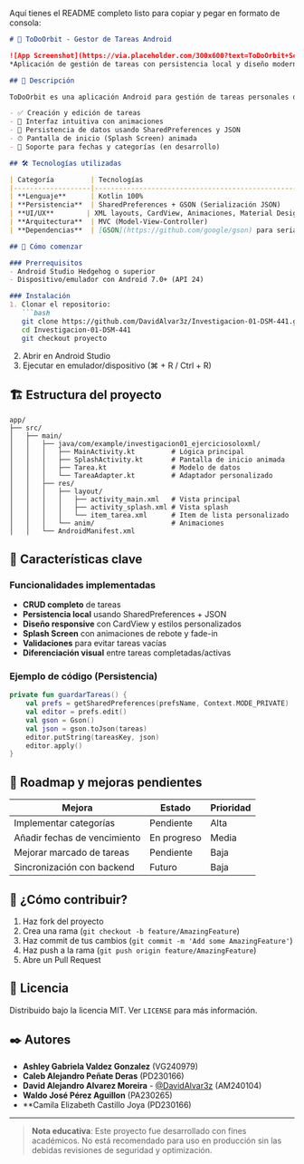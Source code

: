 Aquí tienes el README completo listo para copiar y pegar en formato de consola:

```markdown
# 📱 ToDoOrbit - Gestor de Tareas Android

![App Screenshot](https://via.placeholder.com/300x600?text=ToDoOrbit+Screenshot)  
*Aplicación de gestión de tareas con persistencia local y diseño moderno*

## 📌 Descripción

ToDoOrbit es una aplicación Android para gestión de tareas personales desarrollada en Kotlin como proyecto educativo para la materia DSM-441. Ofrece:

- ✅ Creación y edición de tareas
- 🎨 Interfaz intuitiva con animaciones
- 💾 Persistencia de datos usando SharedPreferences y JSON
- ⏱ Pantalla de inicio (Splash Screen) animada
- 📅 Soporte para fechas y categorías (en desarrollo)

## 🛠 Tecnologías utilizadas

| Categoría         | Tecnologías                                                                 |
|-------------------|-----------------------------------------------------------------------------|
| **Lenguaje**      | Kotlin 100%                                                                 |
| **Persistencia**  | SharedPreferences + GSON (Serialización JSON)                               |
| **UI/UX**        | XML layouts, CardView, Animaciones, Material Design                        |
| **Arquitectura**  | MVC (Model-View-Controller)                                                |
| **Dependencias**  | [GSON](https://github.com/google/gson) para serialización                  |

## 🚀 Cómo comenzar

### Prerrequisitos
- Android Studio Hedgehog o superior
- Dispositivo/emulador con Android 7.0+ (API 24)

### Instalación
1. Clonar el repositorio:
   ```bash
   git clone https://github.com/DavidAlvar3z/Investigacion-01-DSM-441.git
   cd Investigacion-01-DSM-441
   git checkout proyecto
   ```
2. Abrir en Android Studio
3. Ejecutar en emulador/dispositivo (⌘ + R / Ctrl + R)

## 🏗 Estructura del proyecto

```
app/
├── src/
│   ├── main/
│   │   ├── java/com/example/investigacion01_ejerciciosoloxml/
│   │   │   ├── MainActivity.kt         # Lógica principal
│   │   │   ├── SplashActivity.kt       # Pantalla de inicio animada
│   │   │   ├── Tarea.kt                # Modelo de datos
│   │   │   └── TareaAdapter.kt         # Adaptador personalizado
│   │   ├── res/
│   │   │   ├── layout/
│   │   │   │   ├── activity_main.xml   # Vista principal
│   │   │   │   ├── activity_splash.xml # Vista splash
│   │   │   │   └── item_tarea.xml      # Item de lista personalizado
│   │   │   └── anim/                   # Animaciones
│   │   └── AndroidManifest.xml
```

## 🎨 Características clave

### Funcionalidades implementadas
- **CRUD completo** de tareas
- **Persistencia local** usando SharedPreferences + JSON
- **Diseño responsive** con CardView y estilos personalizados
- **Splash Screen** con animaciones de rebote y fade-in
- **Validaciones** para evitar tareas vacías
- **Diferenciación visual** entre tareas completadas/activas

### Ejemplo de código (Persistencia)
```kotlin
private fun guardarTareas() {
    val prefs = getSharedPreferences(prefsName, Context.MODE_PRIVATE)
    val editor = prefs.edit()
    val gson = Gson()
    val json = gson.toJson(tareas)
    editor.putString(tareasKey, json)
    editor.apply()
}
```

## 📝 Roadmap y mejoras pendientes

| Mejora                     | Estado      | Prioridad |
|----------------------------|-------------|-----------|
| Implementar categorías      | Pendiente   | Alta      |
| Añadir fechas de vencimiento| En progreso | Media     |
| Mejorar marcado de tareas   | Pendiente   | Baja      |
| Sincronización con backend  | Futuro      | Baja      |

## 🤔 ¿Cómo contribuir?

1. Haz fork del proyecto
2. Crea una rama (`git checkout -b feature/AmazingFeature`)
3. Haz commit de tus cambios (`git commit -m 'Add some AmazingFeature'`)
4. Haz push a la rama (`git push origin feature/AmazingFeature`)
5. Abre un Pull Request

## 📄 Licencia

Distribuido bajo la licencia MIT. Ver `LICENSE` para más información.

## ✒️ Autores

- **Ashley Gabriela Valdez Gonzalez** (VG240979)
- **Caleb Alejandro Peñate Deras** (PD230166)  
- **David Alejandro Alvarez Moreira** - [@DavidAlvar3z](https://github.com/DavidAlvar3z) (AM240104)
- **Waldo José Pérez Aguillon** (PA230265)
- **Camila Elizabeth Castillo Joya (PD230166)

---

> **Nota educativa**: Este proyecto fue desarrollado con fines académicos. No está recomendado para uso en producción sin las debidas revisiones de seguridad y optimización.
```
